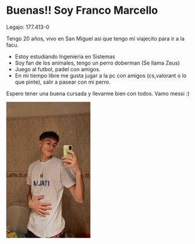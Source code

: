 # Buenas!! Soy Franco Marcello
Legajo: 177.413-0

Tengo 20 años, vivo en San Miguel asi que tengo mi viajecito para ir a la facu.
- Estoy estudiando Ingenieria en Sistemas
- Soy fan de los animales, tengo un perro doberman (Se llama Zeus)
- Juego al futbol, padel con amigos.
- En mi tiempo libre me gusta jugar a la pc con amigos (cs,valorant o lo que pinte), salir a pasear con mi perro.

Espero tener una buena cursada y llevarme bien con todos.
Vamo messi :)

![Foto](foto.jpg)
